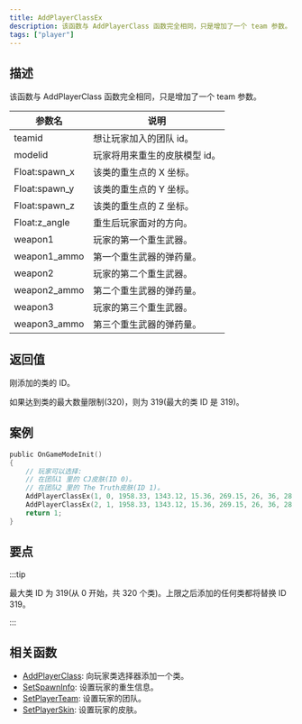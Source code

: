 ```yaml
---
title: AddPlayerClassEx
description: 该函数与 AddPlayerClass 函数完全相同，只是增加了一个 team 参数。
tags: ["player"]
---
```


## 描述

该函数与 AddPlayerClass 函数完全相同，只是增加了一个 team 参数。

| 参数名        | 说明                          |
| ------------- | ----------------------------- |
| teamid        | 想让玩家加入的团队 id。       |
| modelid       | 玩家将用来重生的皮肤模型 id。 |
| Float:spawn_x | 该类的重生点的 X 坐标。       |
| Float:spawn_y | 该类的重生点的 Y 坐标。       |
| Float:spawn_z | 该类的重生点的 Z 坐标。       |
| Float:z_angle | 重生后玩家面对的方向。        |
| weapon1       | 玩家的第一个重生武器。        |
| weapon1_ammo  | 第一个重生武器的弹药量。      |
| weapon2       | 玩家的第二个重生武器。        |
| weapon2_ammo  | 第二个重生武器的弹药量。      |
| weapon3       | 玩家的第三个重生武器。        |
| weapon3_ammo  | 第三个重生武器的弹药量。      |

## 返回值

刚添加的类的 ID。

如果达到类的最大数量限制(320)，则为 319(最大的类 ID 是 319)。

## 案例

```c
public OnGameModeInit()
{
    // 玩家可以选择:
    // 在团队1 里的 CJ皮肤(ID 0)。
    // 在团队2 里的 The Truth皮肤(ID 1)。
    AddPlayerClassEx(1, 0, 1958.33, 1343.12, 15.36, 269.15, 26, 36, 28, 150, 0, 0); // CJ
    AddPlayerClassEx(2, 1, 1958.33, 1343.12, 15.36, 269.15, 26, 36, 28, 150, 0, 0); // The Truth
    return 1;
}
```

## 要点

:::tip

最大类 ID 为 319(从 0 开始，共 320 个类)。上限之后添加的任何类都将替换 ID 319。

:::

## 相关函数

- [AddPlayerClass](AddPlayerClass): 向玩家类选择器添加一个类。
- [SetSpawnInfo](SetSpawnInfo): 设置玩家的重生信息。
- [SetPlayerTeam](SetPlayerTeam): 设置玩家的团队。
- [SetPlayerSkin](SetPlayerSkin): 设置玩家的皮肤。
